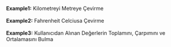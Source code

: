 **Example1:** Kilometreyi Metreye Çevirme<br><br>
**Example2:** Fahrenheit Celciusa Çevirme<br><br>
**Example3:** Kullanıcıdan Alınan Değerlerin Toplamını, Çarpımını ve Ortalamasını Bulma<br><br>
